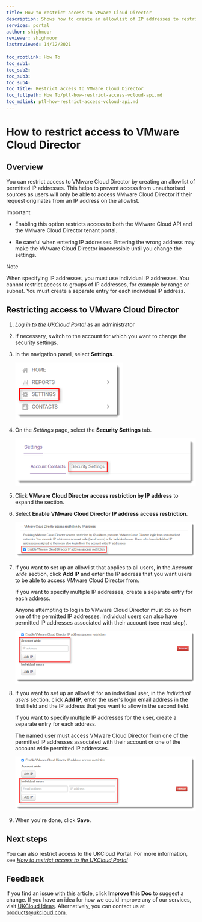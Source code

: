 ```yaml
---
title: How to restrict access to VMware Cloud Director
description: Shows how to create an allowlist of IP addresses to restrict access to the VMware Cloud Director API and tenant portal
services: portal
author: shighmoor
reviewer: shighmoor
lastreviewed: 14/12/2021

toc_rootlink: How To
toc_sub1: 
toc_sub2:
toc_sub3:
toc_sub4:
toc_title: Restrict access to VMware Cloud Director
toc_fullpath: How To/ptl-how-restrict-access-vcloud-api.md
toc_mdlink: ptl-how-restrict-access-vcloud-api.md
---
```


# How to restrict access to VMware Cloud Director

## Overview

You can restrict access to VMware Cloud Director by creating an allowlist of permitted IP addresses. This helps to prevent access from unauthorised sources as users will only be able to access VMware Cloud Director if their request originates from an IP address on the allowlist.

> [!IMPORTANT]
>
> - Enabling this option restricts access to both the VMware Cloud API and the VMware Cloud Director tenant portal.
>
> - Be careful when entering IP addresses. Entering the wrong address may make the VMware Cloud Director inaccessible until you change the settings.

> [!NOTE]
> When specifying IP addresses, you must use individual IP addresses. You cannot restrict access to groups of IP addresses, for example by range or subnet. You must create a separate entry for each individual IP address.

## Restricting access to VMware Cloud Director

1. [*Log in to the UKCloud Portal*](ptl-gs.md#logging-in-to-the-ukcloud-portal) as an administrator

2. If necessary, switch to the account for which you want to change the security settings.

3. In the navigation panel, select **Settings**.

   ![Settings menu option in the UKCloud Portal](images/ptl-mnu-settings.png)

4. On the *Settings* page, select the **Security Settings** tab.

   ![Security Settings tab of the Settings page](images/ptl-settings-tab-security.png)

5. Click **VMware Cloud Director access restriction by IP address** to expand the section.

6. Select **Enable VMware Cloud Director IP address access restriction**.

   ![Enable VMware Cloud Director IP address access restriction](images/ptl-settings-ip-api-enable.png)

7. If you want to set up an allowlist that applies to all users, in the *Account wide* section, click **Add IP** and enter the IP address that you want users to be able to access VMware Cloud Director from.

   If you want to specify multiple IP addresses, create a separate entry for each address.

   Anyone attempting to log in to VMware Cloud Director must do so from one of the permitted IP addresses. Individual users can also have permitted IP addresses associated with their account (see next step).

   ![Account-wide IP address allowlist security setting for VMware Cloud Director](images/ptl-settings-ip-api-account.png)

8. If you want to set up an allowlist for an individual user, in the *Individual users* section, click **Add IP**, enter the user's login email address in the first field and the IP address that you want to allow in the second field.

   If you want to specify multiple IP addresses for the user, create a separate entry for each address.

   The named user must access VMware Cloud Director from one of the permitted IP addresses associated with their account or one of the account wide permitted IP addresses.

   ![Individual user IP address allowlist security setting for VMware Cloud Director](images/ptl-settings-ip-api-user.png)

9. When you're done, click **Save**.

## Next steps

You can also restrict access to the UKCloud Portal. For more information, see [*How to restrict access to the UKCloud Portal*](ptl-how-restrict-access-portal.md)

## Feedback

If you find an issue with this article, click **Improve this Doc** to suggest a change. If you have an idea for how we could improve any of our services, visit [UKCloud Ideas](https://ideas.ukcloud.com). Alternatively, you can contact us at <products@ukcloud.com>.
